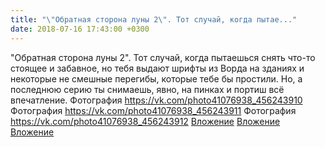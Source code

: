 ```yaml
---
title: "\"Обратная сторона луны 2\". Тот случай, когда пытае..."
date: 2018-07-16 17:43:00 +0300
---
```


"Обратная сторона луны 2". Тот случай, когда пытаешься снять что-то стоящее и забавное, но тебя выдают шрифты из Ворда на зданиях и некоторые не смешные перегибы, которые тебе бы простили. Но, а последнюю серию ты снимаешь, явно, на пинках и портиш всё впечатление.
Фотография
<a class="vk-attach" href="https://vk.com/photo41076938_456243910">https://vk.com/photo41076938_456243910</a>
Фотография
<a class="vk-attach" href="https://vk.com/photo41076938_456243911">https://vk.com/photo41076938_456243911</a>
Фотография
<a class="vk-attach" href="https://vk.com/photo41076938_456243912">https://vk.com/photo41076938_456243912</a>
<a class="vk-attach" href="https://vk.com/photo41076938_456243910">Вложение</a>
<a class="vk-attach" href="https://vk.com/photo41076938_456243911">Вложение</a>
<a class="vk-attach" href="https://vk.com/photo41076938_456243912">Вложение</a>

